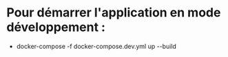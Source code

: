 # Pour démarrer l'application en mode développement : 
- docker-compose -f docker-compose.dev.yml up --build